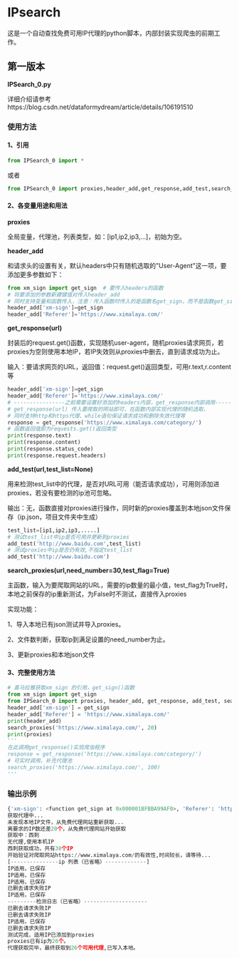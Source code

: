 # IPsearch
这是一个自动查找免费可用IP代理的python脚本，内部封装实现爬虫的前期工作。

## 第一版本

**IPSearch_0.py**

详细介绍请参考https://blog.csdn.net/dataformydream/article/details/106191510

### 使用方法

#### **1、引用**

```python
from IPSearch_0 import *
```

或者

```python
from IPSearch_0 import proxies,header_add,get_response,add_test,search_proxies
```

#### **2、各变量用途和用法** 

**proxies**

全局变量，代理池，列表类型，如：[ip1,ip2,ip3,...]，初始为空。

**header_add**

和请求头的设置有关，默认headers中只有随机选取的"User-Agent"这一项，要添加更多参数如下：

```python
from xm_sign import get_sign  # 要传入headers的函数
# 将要添加的参数新建键值对传入header_add
# 同时支持变量和函数传入，注意：传入函数时传入的是函数名get_sign，而不是函数get_sign()
header_add['xm-sign']=get_sign
header_add['Referer']='https://www.ximalaya.com/'
```

**get_response(url)**

封装后的request.get()函数，实现随机user-agent，随机proxies请求网页，若proxies为空则使用本地IP，若IP失效则从proxies中删去，直到请求成功为止。

输入：要请求网页的URL，返回值：request.get()返回类型，可用r.text,r.content等

```python
header_add['xm-sign']=get_sign
header_add['Referer']='https://www.ximalaya.com/'
# ----------------之前需要设置好添加的headers内容，get_response内部调用-----------------------
# get_response(url) 传入要爬取的网站即可，在函数内部实现代理的随机选取、
# 同时支持http和https代理、while语句保证请求成功和删除失效代理等
response = get_response('https://www.ximalaya.com/category/')
# 函数返回值即为requests.get()返回类型
print(response.text)
print(response.content)
print(response.status_code)
print(response.request.headers)
```

 **add_test(url,test_list=None)**

用来检测test_list中的代理，是否对URL可用（能否请求成功），可用则添加进proxies，若没有要检测的ip池可忽略。

输出：无，函数直接对proxies进行操作，同时新的proxies覆盖到本地json文件保存（ip.json，项目文件夹中生成）

```python
test_list=[ip1,ip2,ip3,.....]
# 测试test_list中ip是否可用并更新到proxies
add_test('http://www.baidu.com',test_list)
# 测试proxies中ip是否仍有效,不指定test_list
add_test('http://www.baidu.com')
```

**search_proxies(url,need_number=30,test_flag=True)**

 主函数，输入为要爬取网站的URL，需要的ip数量的最小值，test_flag为True时，本地之前保存的ip重新测试，为False时不测试，直接传入proxies

实现功能：

1、导入本地已有json测试并导入proxies。

2、文件数判断，获取ip到满足设置的need_number为止。

3、更新proxies和本地json文件

#### **3、完整使用方法**

```python
# 喜马拉雅获取xm_sign 的引用，get_sign()函数
from xm_sign import get_sign
from IPSearch_0 import proxies, header_add, get_response, add_test, search_proxies
header_add['xm-sign'] = get_sign
header_add['Referer'] = 'https://www.ximalaya.com/'
print(header_add)
search_proxies('https://www.ximalaya.com/', 20)
print(proxies)
'''
在此调用get_response()实现爬虫程序
response = get_response('https://www.ximalaya.com/category/')
# 可实时调用，补充代理池
search_proxies('https://www.ximalaya.com/', 100)
'''
```

### 输出示例

```python
{'xm-sign': <function get_sign at 0x000001BFBBA99AF0>, 'Referer': 'https://www.ximalaya.com/'}
获取代理中...
未发现本地IP文件，从免费代理网站重新获取...
离要求的IP数还差20个，从免费代理网站开始获取
获取中：西刺
无代理,使用本机IP
西刺获取成功，共有38个IP
开始验证对爬取网站https://www.ximalaya.com/的有效性,时间较长，请等待...
[---------------ip 列表（已省略）-------------]
IP适用，已保存
IP适用，已保存
IP适用，已保存
已删去请求失败IP
IP适用，已保存
---------检测日志（已省略）--------------------
已删去请求失败IP
已删去请求失败IP
IP适用，已保存
已删去请求失败IP
测试完成，适用IP已添加到proxies
proxies已有ip为26个。
代理获取完毕，最终获取到26个可用代理,已写入本地。
```

